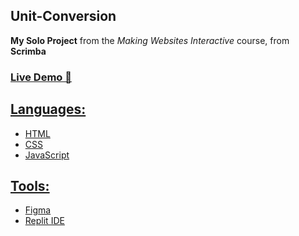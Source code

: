 ## Unit-Conversion
**My Solo Project** from the *Making Websites Interactive* course, from **Scrimba**

  ### <a href="https://unit-conversion-siya.netlify.app/">Live Demo 🚀

## Languages:
* HTML
* CSS
* JavaScript

## Tools:
* Figma
* Replit IDE

